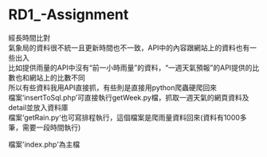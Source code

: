 # RD1_-Assignment

經長時間比對  
氣象局的資料很不統一且更新時間也不一致，API中的內容跟網站上的資料也有一些出入  
比如提供雨量的API中沒有“前一小時雨量”的資料，“一週天氣預報”的API提供的比數也和網站上的比數不同  
所以有些資料我用API直接抓，有些則是直接用python爬蟲硬爬回來  
檔案‘insertToSql.php’可直接執行getWeek.py檔，抓取一週天氣的網頁資料及detail並放入資料庫  
檔案‘getRain.py‘也可寫排程執行，這個檔案是爬雨量資料回來(資料有1000多筆，需要一段時間執行)
  
檔案'index.php'為主檔
